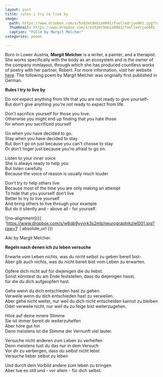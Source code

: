 ```yaml
---
layout: post
title: rules i try to live by
image: 
  path: https://www.dropbox.com/s/bz02mt9mb1a0001/fuelledrjoe001.jpg?raw=1
  thumbnail: https://www.dropbox.com/s/bz02mt9mb1a0001/fuelledrjoe001.jpg?raw=1
  caption: "Fülle by Margit Melcher"
categories: poems

---
```


Born in Lower Austria, **Margit Melcher** is a writer, a painter, and a therapist. She works specifically with the body as an ecosystem and is the owner of the company mmlayout, through which she has produced countless works of poetry with her partner, Robert. For more information, visit her website [here](www.mmlayout.com). The following poem by Margit Melcher was originally first published in German. 

**Rules I try to live by** 

Do not expect anything from life that you are not ready to give yourself- <br/>
But don't give anything you're not ready to expect from life.

Don't sacrifice yourself for those you love. <br/>
Otherwise you might end up finding that you hate those<br/>
for whom you sacrificed yourself

Go when you have decided to go. <br/>
Stay when you have decided to stay. <br/>
But don't go on just because you can't choose to stay <br/>
Or don't linger just because you're afraid to go on.

Listen to your inner voice <br/>
She is always ready to help you <br/>
But listen carefully <br/>
Because the voice of reason is usually much louder
 
Don't try to help others live <br/>
Because most of the time you are only making an attempt <br/>
To hide that you yourself don’t live <br/>
Better to try to live yourself <br/>
And bring others to live through your example <br/>
But do it silently and - above all - for yourself.

![no-alignment]({{ 'https://www.dropbox.com/s/w6qb9yvyrk3s2mb/neurographikziel001.jpg?raw=1' | absolute_url }})
  <figcaption>Aiki by Margit Melcher.</figcaption>

**Regeln nach denen ich zu leben versuche** 

Erwarte vom Leben nichts, was du nicht selbst zu geben bereit bist- <br/>
Aber gib auch nichts, was du nicht bereit bist vom Leben zu erwarten.

Opfere dich nicht auf für diejenigen die du liebst. <br/>
Sonst könntest du am Ende feststellen, dass du diejenigen hasst, <br/>
für die du dich aufgeopfert hast.

Gehe wenn du dich entschieden hast zu gehen. <br/>
Verweile wenn du dich entschieden hast zu verweilen. <br/>
Aber gehe nicht weiter, nur weil du dich nicht entscheiden kannst zu bleiben <br/>
Oder verweile nicht, nur weil du zu feige bist weiterzugehen.

Höre auf deine innere Stimme <br/>
Sie ist immer bereit dir weiterzuhelfen <br/>
Aber höre gut hin <br/>
Denn meistens ist die Stimme der Vernunft viel lauter. <br/>

Versuche nicht anderen zum Leben zu verhelfen <br/>
Denn meistens tust du das nur in dem Versuch <br/>
Vor dir zu verbergen, dass du selbst nicht lebst <br/>
Versuche lieber selbst zu leben

Und durch dein Vorbild andere zum leben zu bringen <br/>
Aber tue es still und - vor allem - für dich selbst.

